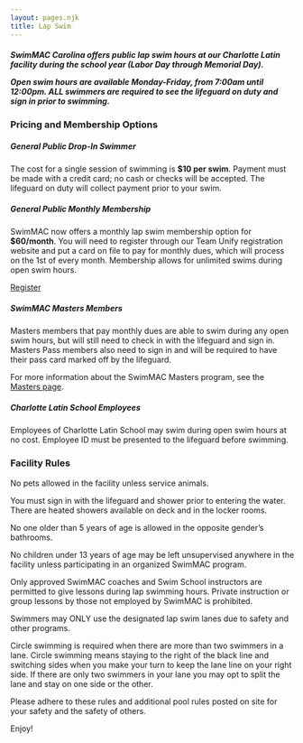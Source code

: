 ```yaml
---
layout: pages.njk
title: Lap Swim
---
```

<div class="card p-6 my-4" markdown="1">

<h5>
<p>SwimMAC Carolina offers public lap swim hours at our Charlotte Latin facility during the school year (Labor Day through Memorial Day).</p>

<p>Open swim hours are available Monday-Friday, from 7:00am until 12:00pm. ALL swimmers are required to see the lifeguard on duty and sign in prior to swimming.</p>

</h5>

</div>

<div class="card p-6 my-4" markdown="1">    <h3>Pricing and Membership Options</h3>

<h5>General Public Drop-In Swimmer</h5>

<p>The cost for a single session of swimming is <b>$10 per swim</b>. Payment must be made with a credit card; no cash or checks will be accepted. The lifeguard on duty will collect payment prior to your swim.</p>

<h5>General Public Monthly Membership</h5>

<p>SwimMAC now offers a monthly lap swim membership option for <b>$60/month</b>. You will need to register through our Team Unify registration website and put a card on file to pay for monthly dues, which will process on the 1st of every month. Membership allows for unlimited swims during open swim hours.</p>

<p><a class="button" href="https://www.gomotionapp.com/team/ncmac/page/team-registration?reg_id=85221" target="_blank" rel="noopener">Register</a></p>

<h5>SwimMAC Masters Members</h5>

<p>Masters members that pay monthly dues are able to swim during any open swim hours, but will still need to check in with the lifeguard and sign in. Masters Pass members also need to sign in and will be required to have their pass card marked off by the lifeguard.</p>

<p>For more information about the SwimMAC Masters program, see the <a href="https://www.swimmaccarolina.org/adult-programs/masters/">Masters page</a>.</p>

<h5>Charlotte Latin School Employees</h5>

<p>Employees of Charlotte Latin School may swim during open swim hours at no cost. Employee ID must be presented to the lifeguard before swimming.</p>

</div>

<div class="card p-6 my-4" markdown="1">
    <h3>Facility Rules</h3>
    <p>No pets allowed in the facility unless service animals.</p>
    <p>You must sign in with the lifeguard and shower prior to entering the water. There are heated showers available on deck and in the locker rooms.</p>
    <p>No one older than 5 years of age is allowed in the opposite gender’s bathrooms.</p>
    <p>No children under 13 years of age may be left unsupervised anywhere in the facility unless participating in an organized SwimMAC program.</p>
    <p>Only approved SwimMAC coaches and Swim School instructors are permitted to give lessons during lap swimming hours. Private instruction or group lessons by those not employed by SwimMAC is prohibited.</p>
    <p>Swimmers may ONLY use the designated lap swim lanes due to safety and other programs.</p>
    <p>Circle swimming is required when there are more than two swimmers in a lane. Circle swimming means staying to the right of the black line and switching sides when you make your turn to keep the lane line on your right side. If there are only two swimmers in your lane you may opt to split the lane and stay on one side or the other.</p><p>Please adhere to these rules and additional pool rules posted on site for your safety and the safety of others.</p>
    <p>Enjoy!</p> 
</div>